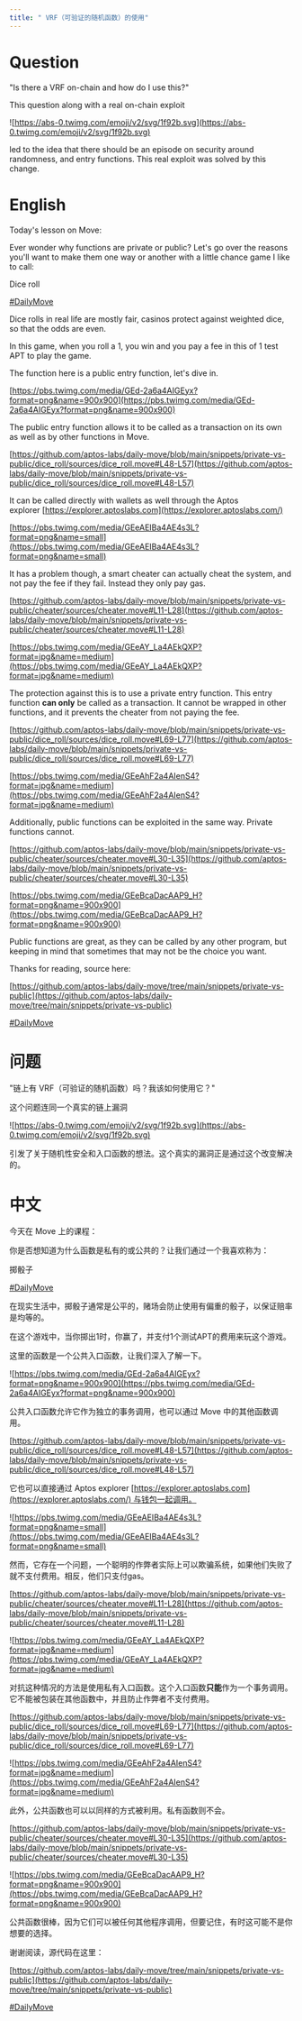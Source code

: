 ```yaml
---
title: " VRF（可验证的随机函数）的使用"
---
```

# Question

"Is there a VRF on-chain and how do I use this?"

This question along with a real on-chain exploit

![https://abs-0.twimg.com/emoji/v2/svg/1f92b.svg](https://abs-0.twimg.com/emoji/v2/svg/1f92b.svg)

led to the idea that there should be an episode on security around randomness, and entry functions. This real exploit was solved by this change.

# English

Today's lesson on Move:

Ever wonder why functions are private or public? Let's go over the reasons you'll want to make them one way or another with a little chance game I like to call:

Dice roll

[#DailyMove](https://twitter.com/hashtag/DailyMove?src=hashtag_click)

Dice rolls in real life are mostly fair, casinos protect against weighted dice, so that the odds are even.

In this game, when you roll a 1, you win and you pay a fee in this of 1 test APT to play the game.

The function here is a public entry function, let's dive in.

[https://pbs.twimg.com/media/GEd-2a6a4AIGEyx?format=png&name=900x900](https://pbs.twimg.com/media/GEd-2a6a4AIGEyx?format=png&name=900x900)

The public entry function allows it to be called as a transaction on its own as well as by other functions in Move.

[](https://t.co/owaKJYBxbx)[https://github.com/aptos-labs/daily-move/blob/main/snippets/private-vs-public/dice_roll/sources/dice_roll.move#L48-L57](https://github.com/aptos-labs/daily-move/blob/main/snippets/private-vs-public/dice_roll/sources/dice_roll.move#L48-L57)

It can be called directly with wallets as well through the Aptos explorer [](https://t.co/dmoq5t4Oeg)[https://explorer.aptoslabs.com](https://explorer.aptoslabs.com/)

[https://pbs.twimg.com/media/GEeAEIBa4AE4s3L?format=png&name=small](https://pbs.twimg.com/media/GEeAEIBa4AE4s3L?format=png&name=small)

It has a problem though, a smart cheater can actually cheat the system, and not pay the fee if they fail. Instead they only pay gas.

[](https://t.co/1jswVbys8f)[https://github.com/aptos-labs/daily-move/blob/main/snippets/private-vs-public/cheater/sources/cheater.move#L11-L28](https://github.com/aptos-labs/daily-move/blob/main/snippets/private-vs-public/cheater/sources/cheater.move#L11-L28)

[https://pbs.twimg.com/media/GEeAY_La4AEkQXP?format=jpg&name=medium](https://pbs.twimg.com/media/GEeAY_La4AEkQXP?format=jpg&name=medium)

The protection against this is to use a private entry function. This entry function **can only** be called as a transaction. It cannot be wrapped in other functions, and it prevents the cheater from not paying the fee.

[](https://t.co/8XdtJbOzqr)[https://github.com/aptos-labs/daily-move/blob/main/snippets/private-vs-public/dice_roll/sources/dice_roll.move#L69-L77](https://github.com/aptos-labs/daily-move/blob/main/snippets/private-vs-public/dice_roll/sources/dice_roll.move#L69-L77)

[https://pbs.twimg.com/media/GEeAhF2a4AIenS4?format=jpg&name=medium](https://pbs.twimg.com/media/GEeAhF2a4AIenS4?format=jpg&name=medium)

Additionally, public functions can be exploited in the same way. Private functions cannot.

[](https://t.co/pQWAhickFm)[https://github.com/aptos-labs/daily-move/blob/main/snippets/private-vs-public/cheater/sources/cheater.move#L30-L35](https://github.com/aptos-labs/daily-move/blob/main/snippets/private-vs-public/cheater/sources/cheater.move#L30-L35)

[https://pbs.twimg.com/media/GEeBcaDacAAP9_H?format=png&name=900x900](https://pbs.twimg.com/media/GEeBcaDacAAP9_H?format=png&name=900x900)

Public functions are great, as they can be called by any other program, but keeping in mind that sometimes that may not be the choice you want.

Thanks for reading, source here:

[](https://t.co/xEhxXrEO7J)[https://github.com/aptos-labs/daily-move/tree/main/snippets/private-vs-public](https://github.com/aptos-labs/daily-move/tree/main/snippets/private-vs-public)

[#DailyMove](https://twitter.com/hashtag/DailyMove?src=hashtag_click)

# 问题

"链上有 VRF（可验证的随机函数）吗？我该如何使用它？"

这个问题连同一个真实的链上漏洞

![https://abs-0.twimg.com/emoji/v2/svg/1f92b.svg](https://abs-0.twimg.com/emoji/v2/svg/1f92b.svg)

引发了关于随机性安全和入口函数的想法。这个真实的漏洞正是通过这个改变解决的。

# 中文

今天在 Move 上的课程：

你是否想知道为什么函数是私有的或公共的？让我们通过一个我喜欢称为：

掷骰子

[#DailyMove](https://twitter.com/hashtag/DailyMove?src=hashtag_click)

在现实生活中，掷骰子通常是公平的，赌场会防止使用有偏重的骰子，以保证赔率是均等的。

在这个游戏中，当你掷出1时，你赢了，并支付1个测试APT的费用来玩这个游戏。

这里的函数是一个公共入口函数，让我们深入了解一下。

![https://pbs.twimg.com/media/GEd-2a6a4AIGEyx?format=png&name=900x900](https://pbs.twimg.com/media/GEd-2a6a4AIGEyx?format=png&name=900x900)

公共入口函数允许它作为独立的事务调用，也可以通过 Move 中的其他函数调用。

[https://github.com/aptos-labs/daily-move/blob/main/snippets/private-vs-public/dice_roll/sources/dice_roll.move#L48-L57](https://github.com/aptos-labs/daily-move/blob/main/snippets/private-vs-public/dice_roll/sources/dice_roll.move#L48-L57)

它也可以直接通过 Aptos explorer [](https://explorer.aptoslabs.com/)[https://explorer.aptoslabs.com](https://explorer.aptoslabs.com/) 与钱包一起调用。

![https://pbs.twimg.com/media/GEeAEIBa4AE4s3L?format=png&name=small](https://pbs.twimg.com/media/GEeAEIBa4AE4s3L?format=png&name=small)

然而，它存在一个问题，一个聪明的作弊者实际上可以欺骗系统，如果他们失败了就不支付费用。相反，他们只支付gas。

[https://github.com/aptos-labs/daily-move/blob/main/snippets/private-vs-public/cheater/sources/cheater.move#L11-L28](https://github.com/aptos-labs/daily-move/blob/main/snippets/private-vs-public/cheater/sources/cheater.move#L11-L28)

![https://pbs.twimg.com/media/GEeAY_La4AEkQXP?format=jpg&name=medium](https://pbs.twimg.com/media/GEeAY_La4AEkQXP?format=jpg&name=medium)

对抗这种情况的方法是使用私有入口函数。这个入口函数**只能**作为一个事务调用。它不能被包装在其他函数中，并且防止作弊者不支付费用。

[https://github.com/aptos-labs/daily-move/blob/main/snippets/private-vs-public/dice_roll/sources/dice_roll.move#L69-L77](https://github.com/aptos-labs/daily-move/blob/main/snippets/private-vs-public/dice_roll/sources/dice_roll.move#L69-L77)

![https://pbs.twimg.com/media/GEeAhF2a4AIenS4?format=jpg&name=medium](https://pbs.twimg.com/media/GEeAhF2a4AIenS4?format=jpg&name=medium)

此外，公共函数也可以以同样的方式被利用。私有函数则不会。

[https://github.com/aptos-labs/daily-move/blob/main/snippets/private-vs-public/cheater/sources/cheater.move#L30-L35](https://github.com/aptos-labs/daily-move/blob/main/snippets/private-vs-public/cheater/sources/cheater.move#L30-L35)

![https://pbs.twimg.com/media/GEeBcaDacAAP9_H?format=png&name=900x900](https://pbs.twimg.com/media/GEeBcaDacAAP9_H?format=png&name=900x900)

公共函数很棒，因为它们可以被任何其他程序调用，但要记住，有时这可能不是你想要的选择。

谢谢阅读，源代码在这里：

[https://github.com/aptos-labs/daily-move/tree/main/snippets/private-vs-public](https://github.com/aptos-labs/daily-move/tree/main/snippets/private-vs-public)

[#DailyMove](https://twitter.com/hashtag/DailyMove?src=hashtag_click)